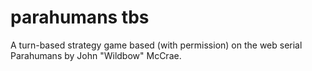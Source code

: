 # parahumans tbs
A turn-based strategy game based (with permission) on the web serial Parahumans by John "Wildbow" McCrae.
